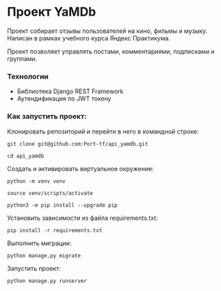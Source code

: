 # Проект YaMDb
Проект собирает отзывы пользователей на кино, фильмы и музыку. Написан в рамках учебного курса Яндекс Практикума.

Проект позволяет управлять постами, комментариями, подписками и группами.

### Технологии
- Библиотека Django REST Framework
- Аутендификация по JWT токену

### Как запустить проект:

Клонировать репозиторий и перейти в него в командной строке:

```
git clone git@github.com:Port-tf/api_yamdb.git
```

```
cd api_yamdb
```

Cоздать и активировать виртуальное окружение:

```
python -m venv venv
```

```
source venv/scripts/activate
```

```
python3 -m pip install --upgrade pip
```

Установить зависимости из файла requirements.txt:

```
pip install -r requirements.txt
```

Выполнить миграции:

```
python manage.py migrate
```

Запустить проект:

```
python manage.py runserver
```

